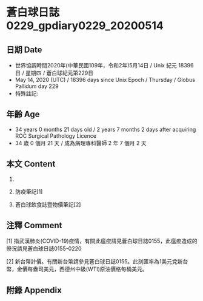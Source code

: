 [_metadata_:encoding]: - "utf-8"
[_metadata_:language]: - "zh-Hant-TW"
[_metadata_:fileformat]: - "markdown"
[_metadata_:MIME_type]: - "text/plain"
[_metadata_:markdown_version]: - "commonmark version 0.29"
[_metadata_:markdown_spec]: - "https://spec.commonmark.org/0.29/"

# 蒼白球日誌0229_gpdiary0229_20200514 #

## 日期 Date ##

* 世界協調時間2020年(中華民國109年，令和2年)5月14日 / Unix 紀元 18396 日 / 星期四 / 蒼白球紀元第229日
* May 14, 2020 (UTC) / 18396 days since Unix Epoch / Thursday / Globus Pallidum day 229
* 特殊註記:

## 年齡 Age ##

* 34 years 0 months 21 days old / 2 years 7 months 2 days after acquiring ROC Surgical Pathology Licence
* 34 歲 0 個月 21 天 / 成為病理專科醫師 2 年 7 個月 2 天

## 本文 Content ##

1. 

    
2. 防疫筆記[1]

    
3. 蒼白球飲食誌暨物價筆記[2]

    

## 注釋 Comment ##

[1] 指武漢肺炎(COVID-19)疫情，有關此瘟疫請見蒼白球日誌0155，此瘟疫造成的慘況請見蒼白球日誌0155-0220


[2] 新台幣計價。有關新台幣請參見蒼白球日誌0155。此刻匯率為1美元兌新台幣，金價每盎司美元，西德州中級(WTI)原油價格每桶美元。



## 附錄 Appendix ##


